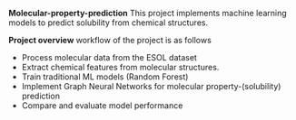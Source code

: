 **Molecular-property-prediction**
This project implements machine learning models to predict solubility from chemical structures.

**Project overview**
workflow of the project is as follows
- Process molecular data from the ESOL dataset
- Extract chemical features from molecular structures.
- Train traditional ML models (Random Forest)
- Implement Graph Neural Networks for molecular property-(solubility) prediction 
- Compare and evaluate model performance

